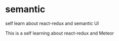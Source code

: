 # semantic
self learn about react-redux and semantic UI


This is a self learning about react-redux and Meteor
